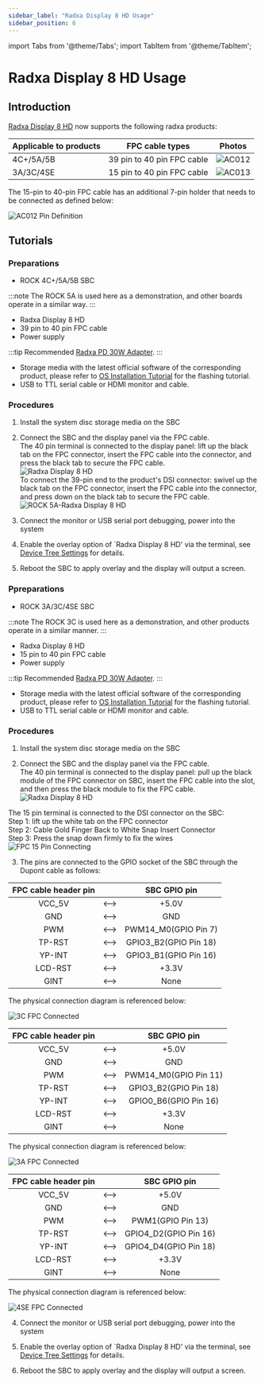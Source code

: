 ```yaml
---
sidebar_label: "Radxa Display 8 HD Usage"
sidebar_position: 6
---
```


import Tabs from '@theme/Tabs';
import TabItem from '@theme/TabItem';

# Radxa Display 8 HD Usage

## Introduction

[Radxa Display 8 HD](lcd-8-hd-product) now supports the following radxa products:

| Applicable to products | FPC cable types            | Photos                                         |
| ---------------------- | -------------------------- | ---------------------------------------------- |
| 4C+/5A/5B              | 39 pin to 40 pin FPC cable | ![AC012](/img/accessories/lcd-8-hd/ac013.webp) |
| 3A/3C/4SE              | 15 pin to 40 pin FPC cable | ![AC013](/img/accessories/lcd-8-hd/ac012.webp) |

The 15-pin to 40-pin FPC cable has an additional 7-pin holder that needs to be connected as defined below:

![AC012 Pin Definition](/img/accessories/lcd-8-hd/ac012-pin-definition.webp)

## Tutorials

<Tabs queryString="mode">
<TabItem value="39pin" label="4C+/5A/5B">

### Preparations

- ROCK 4C+/5A/5B SBC

:::note
The ROCK 5A is used here as a demonstration, and other boards operate in a similar way.
:::

- Radxa Display 8 HD
- 39 pin to 40 pin FPC cable
- Power supply

:::tip
Recommended [Radxa PD 30W Adapter](/accessories/pd_30w).
:::

- Storage media with the latest official software of the corresponding product, please refer to [OS Installation Tutorial](/general-tutorial/os-installation) for the flashing tutorial.
- USB to TTL serial cable or HDMI monitor and cable.

### Procedures

1. Install the system disc storage media on the SBC

2. Connect the SBC and the display panel via the FPC cable.  
   The 40 pin terminal is connected to the display panel: lift up the black tab on the FPC connector, insert the FPC cable into the connector, and press the black tab to secure the FPC cable.  
   ![Radxa Display 8 HD](/img/accessories/8hd-connect-fpc.webp)  
   To connect the 39-pin end to the product's DSI connector: swivel up the black tab on the FPC connector, insert the FPC cable into the connector, and press down on the black tab to secure the FPC cable.  
   ![ROCK 5A-Radxa Display 8 HD](/img/accessories/rock5a-connect-fpc.webp)

3. Connect the monitor or USB serial port debugging, power into the system

4. Enable the overlay option of `Radxa Display 8 HD' via the terminal, see [Device Tree Settings](/radxa-os/rsetup/devicetree) for details.

5. Reboot the SBC to apply overlay and the display will output a screen.

</TabItem>
<TabItem value="15pin" label="3A/3C/4SE">

### Ppreparations

- ROCK 3A/3C/4SE SBC

:::note
The ROCK 3C is used here as a demonstration, and other products operate in a similar manner.
:::

- Radxa Display 8 HD
- 15 pin to 40 pin FPC cable
- Power supply

:::tip
Recommended [Radxa PD 30W Adapter](/accessories/pd_30w).
:::

- Storage media with the latest official software of the corresponding product, please refer to [OS Installation Tutorial](/general-tutorial/os-installation) for the flashing tutorial.
- USB to TTL serial cable or HDMI monitor and cable.

### Procedures

1. Install the system disc storage media on the SBC

2. Connect the SBC and the display panel via the FPC cable.  
   The 40 pin terminal is connected to the display panel: pull up the black module of the FPC connector on SBC, insert the FPC cable into the slot, and then press the black module to fix the FPC cable.  
   ![Radxa Display 8 HD](/img/accessories/8hd-connect-fpc.webp)

The 15 pin terminal is connected to the DSI connector on the SBC:  
Step 1: lift up the white tab on the FPC connector  
Step 2: Cable Gold Finger Back to White Snap Insert Connector  
Step 3: Press the snap down firmly to fix the wires  
 ![FPC 15 Pin Connecting](/img/accessories/lcd-8-hd/fpc-15-pin-connecting.webp)

3. The pins are connected to the GPIO socket of the SBC through the Dupont cable as follows:

<Tabs queryString="model">
<TabItem value="3c" label="ROCK 3C">
<div className='gpio_style'>

| FPC cable header pin |      |            SBC GPIO pin             |
| :------------------: | :--: | :---------------------------------: |
|        VCC_5V        | <--> |  <div className='red'>+5.0V</div>   |
|         GND          | <--> |  <div className='black'>GND</div>   |
|         PWM          | <--> |        PWM14_M0(GPIO Pin 7)         |
|        TP-RST        | <--> |        GPIO3_B2(GPIO Pin 18)        |
|        YP-INT        | <--> |        GPIO3_B1(GPIO Pin 16)        |
|       LCD-RST        | <--> | <div className='yellow'>+3.3V</div> |
|         GINT         | <--> |                None                 |

The physical connection diagram is referenced below:

![3C FPC Connected](/img/accessories/lcd-8-hd/3c-fpc-connected.webp)

</div>
</TabItem>
<TabItem value="3a" label="ROCK 3A">
<div className='gpio_style'>

| FPC cable header pin |      |            SBC GPIO pin             |
| :------------------: | :--: | :---------------------------------: |
|        VCC_5V        | <--> |  <div className='red'>+5.0V</div>   |
|         GND          | <--> |  <div className='black'>GND</div>   |
|         PWM          | <--> |        PWM14_M0(GPIO Pin 11)        |
|        TP-RST        | <--> |        GPIO3_B2(GPIO Pin 18)        |
|        YP-INT        | <--> |        GPIO0_B6(GPIO Pin 16)        |
|       LCD-RST        | <--> | <div className='yellow'>+3.3V</div> |
|         GINT         | <--> |                None                 |

The physical connection diagram is referenced below:

![3A FPC Connected](/img/accessories/lcd-8-hd/3a-fpc-connected.webp)

</div>
</TabItem>
<TabItem value="4se" label="ROCK 4SE">
<div className='gpio_style'>

| FPC cable header pin |      |            SBC GPIO pin             |
| :------------------: | :--: | :---------------------------------: |
|        VCC_5V        | <--> |  <div className='red'>+5.0V</div>   |
|         GND          | <--> |  <div className='black'>GND</div>   |
|         PWM          | <--> |          PWM1(GPIO Pin 13)          |
|        TP-RST        | <--> |        GPIO4_D2(GPIO Pin 16)        |
|        YP-INT        | <--> |        GPIO4_D4(GPIO Pin 18)        |
|       LCD-RST        | <--> | <div className='yellow'>+3.3V</div> |
|         GINT         | <--> |                None                 |

The physical connection diagram is referenced below:

![4SE FPC Connected](/img/accessories/lcd-8-hd/4se-fpc-connected.webp)

</div>
</TabItem>
</Tabs>

4. Connect the monitor or USB serial port debugging, power into the system

5. Enable the overlay option of `Radxa Display 8 HD' via the terminal, see [Device Tree Settings](/radxa-os/rsetup/devicetree) for details.

6. Reboot the SBC to apply overlay and the display will output a screen.

</TabItem>
</Tabs>
